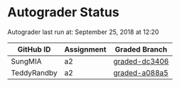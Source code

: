 # Autograder Status
Autograder last run at: September 25, 2018 at 12:20

| GitHub ID | Assignment | Graded Branch |
|-----------|------------|---------------|
| SungMIA | a2 | [graded-dc3406](https://github.com/Fall2018COMP401-001/a2-SungMIA/tree/graded-dc3406) | 
| TeddyRandby | a2 | [graded-a088a5](https://github.com/Fall2018COMP401-001/a2-TeddyRandby/tree/graded-a088a5) | 
